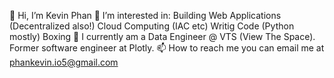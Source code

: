 
👋 Hi, I’m Kevin Phan
👀 I’m interested in:
Building Web Applications (Decentralized also!)
Cloud Computing (IAC etc)
Writig Code (Python mostly)
Boxing
🌱 I currently am a Data Engineer @ VTS (View The Space). Former software engineer at Plotly.
📫 How to reach me you can email me at phankevin.io5@gmail.com
